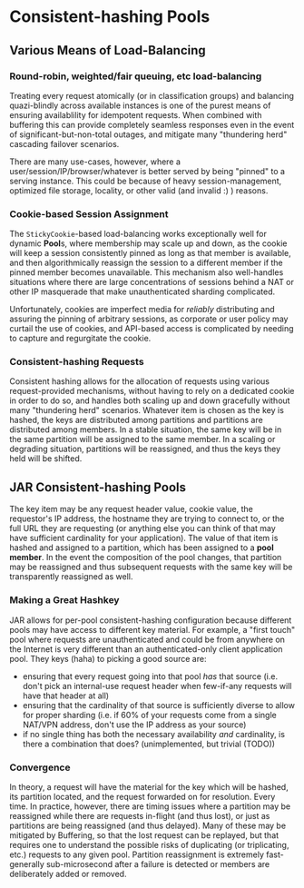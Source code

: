 # Consistent-hashing Pools

## Various Means of Load-Balancing

### Round-robin, weighted/fair queuing, etc load-balancing

Treating every request atomically (or in classification groups) and balancing quazi-blindly across available instances is one of the purest means of ensuring availablility for idempotent requests. When combined with buffering this can provide completely seamless responses even in the event of significant-but-non-total outages, and mitigate many "thundering herd" cascading failover scenarios.

There are many use-cases, however, where a user/session/IP/browser/whatever is better served by being "pinned" to a serving instance. This could be because of heavy session-management, optimized file storage, locality, or other valid (and invalid :) ) reasons.

### Cookie-based Session Assignment

The `StickyCookie`-based load-balancing works exceptionally well for dynamic **Pool**s, where membership may scale up and down, as the cookie will keep a session consistently pinned as long as that member is available, and then algorithmically reassign the session to a different member if the pinned member becomes unavailable. This mechanism also well-handles situations where there are large concentrations of sessions behind a NAT or other IP masquerade that make unauthenticated sharding complicated.

Unfortunately, cookies are imperfect media for *reliably* distributing and assuring the pinning of arbitrary sessions, as corporate or user policy may curtail the use of cookies, and API-based access is complicated by needing to capture and regurgitate the cookie.

### Consistent-hashing Requests

Consistent hashing allows for the allocation of requests using various request-provided mechanisms, without having to rely on a dedicated cookie in order to do so, and handles both scaling up and down gracefully without many "thundering herd" scenarios. Whatever item is chosen as the key is hashed, the keys are distributed among partitions and partitions are distributed among members. In a stable situation, the same key will be in the same partition will be assigned to the same member. In a scaling or degrading situation, partitions will be reassigned, and thus the keys they held will be shifted.

## JAR Consistent-hashing Pools

The key item may be any request header value, cookie value, the requestor's IP address, the hostname they are trying to connect to, or the full URL they are requesting (or anything else you can think of that may have sufficient cardinality for your application). The value of that item is hashed and assigned to a partition, which has been assigned to a **pool member**. In the event the composition of the pool changes, that partition may be reassigned and thus subsequent requests with the same key will be transparently reassigned as well.

### Making a Great Hashkey

JAR allows for per-pool consistent-hashing configuration because different pools may have access to different key material. For example, a "first touch" pool where requests are unauthenticated and could be from anywhere on the Internet is very different than an authenticated-only client application pool. They keys (haha) to picking a good source are:

* ensuring that every request going into that pool *has* that source (i.e. don't pick an internal-use request header when few-if-any requests will have that header at all)
* ensuring that the cardinality of that source is sufficiently diverse to allow for proper sharding (i.e. if 60% of your requests come from a single NAT/VPN address, don't use the IP address as your source)
* if no single thing has both the necessary availability *and* cardinality, is there a combination that does? (unimplemented, but trivial (TODO))

### Convergence

In theory, a request will have the material for the key which will be hashed, its partition located, and the request forwarded on for resolution. Every time. In practice, however, there are timing issues where a partition may be reassigned while there are requests in-flight (and thus lost), or just as partitions are being reassigned (and thus delayed). Many of these may be mitigated by Buffering, so that the lost request can be replayed, but that requires one to understand the possible risks of duplicating (or triplicating, etc.) requests to any given pool. Partition reassignment is extremely fast- generally sub-microsecond after a failure is detected or members are deliberately added or removed.
